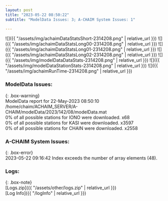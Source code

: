 ```yaml
---
layout: post
title: "2023-05-22 08:50:22"
subtitle: "ModelData Issues: 3; A-CHAIM System Issues: 1"

---
```


![]({{ "/assets/img/achaimDataStatsShort-2314208.png" | relative_url }})
![]({{ "/assets/img/achaimDataStatsLong00-2314208.png" | relative_url }})
![]({{ "/assets/img/achaimDataStatsLong01-2314208.png" | relative_url }})
![]({{ "/assets/img/achaimDataStatsLong02-2314208.png" | relative_url }})
![]({{ "/assets/img/modelDataDataStats-2314208.png" | relative_url }})
![]({{ "/assets/img/modelDataStationStats-2314208.png" | relative_url }})
![]({{ "/assets/img/achaimRunTime-2314208.png" | relative_url }})


### ModelData Issues:  
  
{: .box-warning}  
 ModelData report for 22-May-2023 08:50:10   
 /home/chaim/ACHAIM_SERVER/A-CHAIM/modelData/2023/142/08/modelData.mat   
 0% of all possible stations for IONO were downloaded. x68   
 0% of all possible stations for KASI were downloaded. x3597   
 0% of all possible stations for CHAIN were downloaded. x2558   
  
### A-CHAIM System Issues:  
  
{: .box-error}  
2023-05-22 09:16:42 Index exceeds the number of array elements (48).  

### Logs:  
  
{: .box-note}  
[Logs.zip]({{ "/assets/other/logs.zip" | relative_url }})  
[Log Info]({{ "/logInfo" | relative_url }})  
